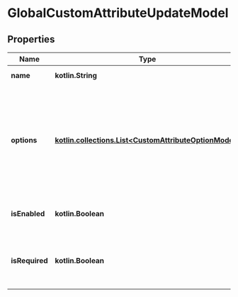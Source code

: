 
# GlobalCustomAttributeUpdateModel

## Properties
| Name | Type | Description | Notes |
| ------------ | ------------- | ------------- | ------------- |
| **name** | **kotlin.String** | Name of attribute |  |
| **options** | [**kotlin.collections.List&lt;CustomAttributeOptionModel&gt;**](CustomAttributeOptionModel.md) | Collection of attribute options   Available for attributes of type &#x60;options&#x60; and &#x60;multiple options&#x60; only |  [optional] |
| **isEnabled** | **kotlin.Boolean** | Indicates whether the attribute is available |  [optional] |
| **isRequired** | **kotlin.Boolean** | Indicates whether the attribute value is mandatory to specify |  [optional] |



